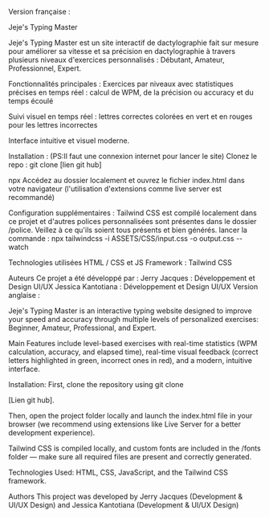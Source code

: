 Version française : 

Jeje's Typing Master 

Jeje's Typing Master est un site interactif de dactylographie fait sur mesure pour améliorer sa vitesse et sa précision en dactylographie à travers plusieurs niveaux d'exercices personnalisés : Débutant, Amateur, Professionnel, Expert. 

Fonctionnalités principales : 
Exercices par niveaux avec statistiques précises en temps réel : calcul de WPM, de la  précision ou accuracy et du temps écoulé


Suivi visuel en temps réel : lettres correctes colorées en vert et en rouges pour les lettres incorrectes 


Interface intuitive et visuel moderne. 


Installation : (PS:Il faut une connexion internet pour lancer le site)
Clonez le repo :   git clone [lien git hub]

npx
Accédez au dossier localement et ouvrez le fichier index.html dans votre navigateur (l'utilisation d'extensions comme live server est recommandé)


Configuration supplémentaires : Tailwind CSS est compilé localement dans ce projet et d'autres polices personnalisées sont présentes dans le dossier /police. Veillez à ce qu'ils soient tous présents et bien générés. 
lancer la commande : npx tailwindcss -i ASSETS/CSS/input.css -o output.css --watch



Technologies utilisées 
HTML / CSS et JS 
Framework : Tailwind CSS 


Auteurs 
Ce projet a été développé par : 
Jerry Jacques : Développement et Design UI/UX
Jessica Kantotiana : Développement et Design UI/UX
Version anglaise : 

Jeje's Typing Master is an interactive typing website designed to improve your speed and accuracy through multiple levels of personalized exercises: Beginner, Amateur, Professional, and Expert.

Main Features include level-based exercises with real-time statistics (WPM calculation, accuracy, and elapsed time), real-time visual feedback (correct letters highlighted in green, incorrect ones in red), and a modern, intuitive interface.

Installation: 
First, clone the repository using git clone 

[Lien git hub]. 

Then, open the project folder locally and launch the index.html file in your browser (we recommend using extensions like Live Server for a better development experience). 


Tailwind CSS is compiled locally, and custom fonts are included in the /fonts folder — make sure all required files are present and correctly generated.


Technologies Used: HTML, CSS, JavaScript, and the Tailwind CSS framework.

Authors
This project was developed by Jerry Jacques (Development & UI/UX Design) and Jessica Kantotiana (Development & UI/UX Design)
